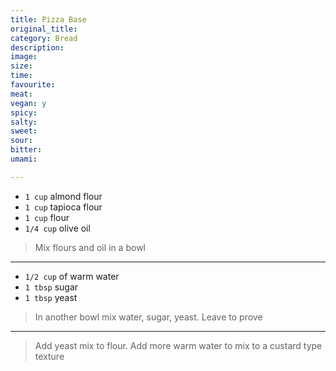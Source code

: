 ```yaml
---
title: Pizza Base
original_title:
category: Bread
description:
image:
size:
time:
favourite:
meat:
vegan: y
spicy:
salty:
sweet:
sour:
bitter:
umami:

---
```


* `1 cup` almond flour
* `1 cup` tapioca flour
* `1 cup` flour
* `1/4 cup` olive oil

>Mix flours and oil in a bowl

---

* `1/2 cup` of warm water
* `1 tbsp` sugar
* `1 tbsp` yeast

>In another bowl mix water, sugar, yeast. Leave to prove

---

>Add yeast mix to flour. Add more warm water to mix to a custard type texture